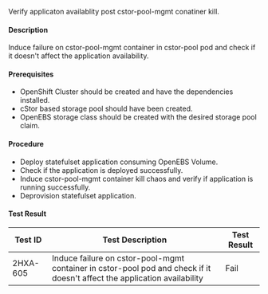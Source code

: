  Verify applicaton availablity post cstor-pool-mgmt conatiner kill.

#### Description
Induce failure on cstor-pool-mgmt container in cstor-pool pod and check if it doesn't affect the application availability.

#### Prerequisites
- OpenShift Cluster should be created and have the dependencies installed.
- cStor based storage pool should have been created.
- OpenEBS storage class should be created with the desired storage pool claim.

#### Procedure
- Deploy statefulset application consuming OpenEBS Volume.
- Check if the application is deployed successfully.
- Induce cstor-pool-mgmt container kill chaos and verify if application is running successfully.
- Deprovision statefulset application.

#### Test Result
 | Test ID |   Test Description               | Test Result   |
 |---------|---------------------------| --------------|
 |    2HXA-605   |  Induce failure on cstor-pool-mgmt container in cstor-pool pod and check if it doesn't affect the application availability           |  Fail     |


